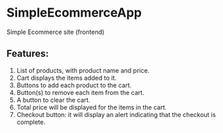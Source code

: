 # SimpleEcommerceApp
Simple Ecommerce site (frontend)

## Features:
1. List of products, with product name and price.
2. Cart displays the items added to it.
3. Buttons to add each product to the cart.
4. Button(s) to remove each item from the cart.
5. A button to clear the cart.
6. Total price will be displayed for the items in the cart.
7. Checkout button: it will display an alert indicating that the checkout is complete.
